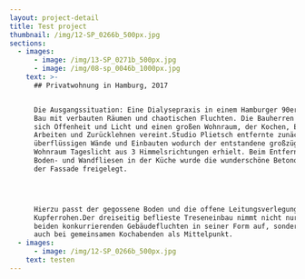 ```yaml
---
layout: project-detail
title: Test project
thumbnail: /img/12-SP_0266b_500px.jpg
sections:
  - images:
      - image: /img/13-SP_0271b_500px.jpg
      - image: /img/08-sp_0046b_1000px.jpg
    text: >-
      ## Privatwohnung in Hamburg, 2017


      Die Ausgangssituation: Eine Dialysepraxis in einem Hamburger 90er Jahre
      Bau mit verbauten Räumen und chaotischen Fluchten. Die Bauherren wünschten
      sich Offenheit und Licht und einen großen Wohnraum, der Kochen, Essen,
      Arbeiten und Zurücklehnen vereint.Studio Plietsch entfernte zunächst alle
      überflüssigen Wände und Einbauten wodurch der entstandene großzügige
      Wohnraum Tageslicht aus 3 Himmelsrichtungen erhielt. Beim Entfernen der
      Boden- und Wandfliesen in der Küche wurde die wunderschöne Betonoberfläche
      der Fassade freigelegt.




      Hierzu passt der gegossene Boden und die offene Leitungsverlegung in
      Kupferrohen.Der dreiseitig beflieste Treseneinbau nimmt nicht nur die
      beiden konkurrierenden Gebäudefluchten in seiner Form auf, sondern dient
      auch bei gemeinsamen Kochabenden als Mittelpunkt.
  - images:
      - image: /img/12-SP_0266b_500px.jpg
    text: testen
---
```



